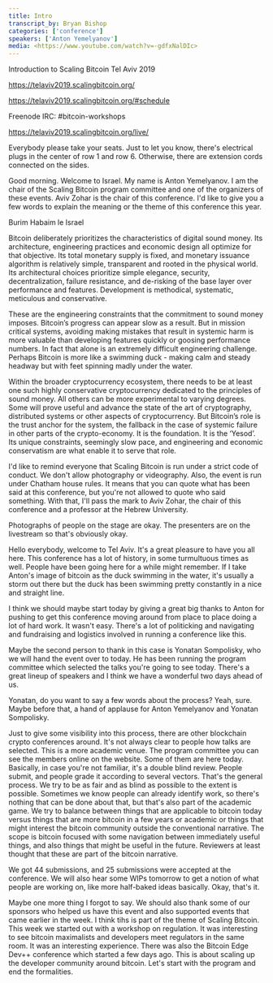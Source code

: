 ```yaml
---
title: Intro
transcript_by: Bryan Bishop
categories: ['conference']
speakers: ['Anton Yemelyanov']
media: <https://www.youtube.com/watch?v=-gdfxNalDIc>
---
```


Introduction to Scaling Bitcoin Tel Aviv 2019

<https://telaviv2019.scalingbitcoin.org/>

<https://telaviv2019.scalingbitcoin.org/#schedule>

Freenode IRC: #bitcoin-workshops

<https://telaviv2019.scalingbitcoin.org/live/>

Everybody please take your seats. Just to let you know, there's electrical plugs in the center of row 1 and row 6. Otherwise, there are extension cords connected on the sides.

Good morning. Welcome to Israel. My name is Anton Yemelyanov. I am the chair of the Scaling Bitcoin program committee and one of the organizers of these events. Aviv Zohar is the chair of this conference. I'd like to give you a few words to explain the meaning or the theme of this conference this year.

Burim Habaim le Israel

Bitcoin deliberately prioritizes the characteristics of digital sound money. Its architecture, engineering practices and economic design all optimize for that objective. Its total monetary supply is fixed, and monetary issuance algorithm is relatively simple, transparent and rooted in the physical world. Its architectural choices prioritize simple elegance, security, decentralization, failure resistance, and de-risking of the base layer over performance and features. Development is methodical, systematic, meticulous and conservative.

These are the engineering constraints that the commitment to sound money imposes. Bitcoin’s progress can appear slow as a result. But in mission critical systems, avoiding making mistakes that result in systemic harm is more valuable than developing features quickly or goosing performance numbers. In fact that alone is an extremely difficult engineering challenge. Perhaps Bitcoin is more like a swimming duck - making calm and steady headway but with feet spinning madly under the water.

Within the broader cryptocurrency ecosystem, there needs to be at least one such highly conservative cryptocurrency dedicated to the principles of sound money. All others can be more experimental to varying degrees. Some will prove useful and advance the state of the art of cryptography, distributed systems or other aspects of cryptocurrency. But Bitcoin’s role is the trust anchor for the system, the fallback in the case of systemic failure in other parts of the crypto-economy. It is the foundation. It is the ‘Yesod’. Its unique constraints, seemingly slow pace, and engineering and economic conservatism are what enable it to serve that role.

I'd like to remind everyone that Scaling Bitcoin is run under a strict code of conduct. We don't allow photography or videography. Also, the event is run under Chatham house rules. It means that you can quote what has been said at this conference, but you're not allowed to quote who said something. With that, I'll pass the mark to Aviv Zohar, the chair of this conference and a professor at the Hebrew University.

Photographs of people on the stage are okay. The presenters are on the livestream so that's obviously okay.

Hello everybody, welcome to Tel Aviv. It's a great pleasure to have you all here. This conference has a lot of history, in some turmultuous times as well. People have been going here for a while might remember. If I take Anton's image of bitcoin as the duck swimming in the water, it's usually a storm out there but the duck has been swimming pretty constantly in a nice and straight line.

I think we should maybe start today by giving a great big thanks to Anton for pushing to get this conference moving around from place to place doing a lot of hard work. It wasn't easy. There's a lot of politicking and navigating and fundraising and logistics involved in running a conference like this.

Maybe the second person to thank in this case is Yonatan Sompolisky, who we will hand the event over to today. He has been running the program committee which selected the talks you're going to see today. There's a great lineup of speakers and I think we have a wonderful two days ahead of us.

Yonatan, do you want to say a few words about the process? Yeah, sure. Maybe before that, a hand of applause for Anton Yemelyanov and Yonatan Sompolisky.

Just to give some visibility into this process, there are other blockchain crypto conferences around. It's not always clear to people how talks are selected. This is a more academic venue. The program committee you can see the members online on the website. Some of them are here today. Basically, in case you're not familiar, it's a double blind review. People submit, and people grade it according to several vectors. That's the general process. We try to be as fair and as blind as possible to the extent is possible. Sometimes we know people can already identify work, so there's nothing that can be done about that, but that's also part of the academic game. We try to balance between things that are applicable to bitcoin today versus things that are more bitcoin in a few years or academic or things that might interest the bitcoin community outside the conventional narrative. The scope is bitcoin focused with some navigation between immediately useful things, and also things that might be useful in the future. Reviewers at least thought that these are part of the bitcoin narrative.

We got 44 submissions, and 25 submissions were accepted at the conference. We will also hear some WIPs tomorrow to get a notion of what people are working on, like more half-baked ideas basically. Okay, that's it.

Maybe one more thing I forgot to say. We should also thank some of our sponsors who helped us have this event and also supported events that came earlier in the week. I think tihs is part of the theme of Scaling Bitcoin. This week we started out with a workshop on regulation. It was interesting to see bitcoin maximalists and developers meet regulators in the same room. It was an interesting experience. There was also the Bitcoin Edge Dev++ conference which started a few days ago. This is about scaling up the developer community around bitcoin. Let's start with the program and end the formalities.


